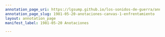 ```yaml
---
annotation_page_uri: https://lgsump.github.io/los-sonidos-de-guerra/annotations/1981-05-20-anotaciones-canvas-1-enfrentamiento.json
annotation_page_slug: 1981-05-20-anotaciones-canvas-1-enfrentamiento
layout: annotation_page
manifest_label: 1981-05-20 Anotaciones

---
```

